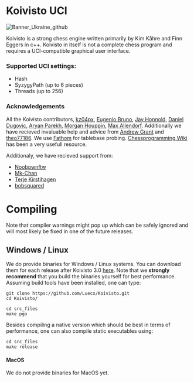 # Koivisto UCI

![Banner_Ukraine_github](https://user-images.githubusercontent.com/34272583/171700088-85cb7d80-3d1c-4a57-950a-b95c35cb9b04.png)

Koivisto is a strong chess engine written primarily by Kim Kåhre and Finn Eggers in c++. Koivisto in itself is not a complete chess program and requires a UCI-compatible graphical user interface.

### Supported UCI settings:
- Hash
- SyzygyPath (up to 6 pieces)
- Threads (up to 256)

### Acknowledgements
All the Koivisto contributors, [kz04px](https://github.com/kz04px), [Eugenio Bruno](https://github.com/Eugenio-Bruno), [Jay Honnold](https://github.com/jhonnold), [Daniel Dugovic](https://github.com/ddugovic), [Aryan Parekh](https://github.com/Aryan1508/Bit-Genie), [Morgan Houppin](https://github.com/mhouppin), [Max Allendorf](https://github.com/Disservin). Additionally we have recieved invaluable help and advice from [Andrew Grant](https://github.com/AndyGrant/Ethereal) and [theo77186](https://github.com/theo77186). We use [Fathom](https://github.com/jdart1/Fathom) for tablebase probing. [Chessprogramming Wiki](https://www.chessprogramming.org/Main_Page) has been a very usefull resource.

Additionaly, we have recieved support from:
- [Noobpwnftw](https://github.com/noobpwnftw)
- [Mk-Chan](https://github.com/Mk-Chan)
- [Terje Kirstihagen](https://github.com/TerjeKir)
- [bobsquared](https://github.com/bobsquared/Mr_Bob_Chess)




# Compiling


Note that compiler warnings might pop up which can be safely ignored and will most likely be fixed in 
one of the future releases.

## Windows / Linux


We do provide binaries for Windows / Linux systems. You can download them for each release after Koivisto 3.0 [here](https://github.com/Luecx/Koivisto/releases). 
Note that we **strongly recommend** that you build the binaries yourself for best performance.
Assuming build tools have been installed, one can type:

```
git clone https://github.com/Luecx/Koivisto.git
cd Koivisto/

cd src_files
make pgo
```

Besides compiling a native version which should be best in terms of performance, one can also compile static executables using:
```
cd src_files
make release
```

#### MacOS

We do not provide binaries for MacOS yet. 
